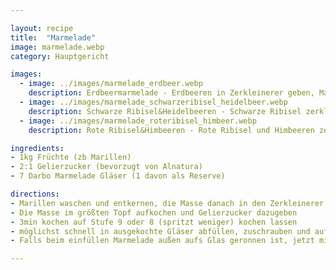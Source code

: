 ```yaml
---

layout: recipe
title:  "Marmelade"
image: marmelade.webp
category: Hauptgericht

images:
  - image: ../images/marmelade_erdbeer.webp
    description: Erdbeermarmelade - Erdbeeren in Zerkleinerer geben, Masse schäumt beim Aufkochen wenn man Zitrone dazugibt (vmtl), diese Gläser sind zu wenig befüllt!
  - image: ../images/marmelade_schwarzeribisel_heidelbeer.webp
    description: Schwarze Ribisel&Heidelbeeren - Schwarze Ribisel zerkleinern und Masse aufkochen (damit flüssiger; sonst bleibt alles im Sieb), dann absieben. Heidelbeeren zerkleinern und direkt dazu
  - image: ../images/marmelade_roteribisel_himbeer.webp
    description: Rote Ribisel&Himbeeren - Rote Ribisel und Himbeeren zerkleinern und Masse aufkochen (damit flüssiger; sonst bleibt alles im Sieb), dann absieben

ingredients:
- 1kg Früchte (zb Marillen)
- 2:1 Gelierzucker (bevorzugt von Alnatura)
- 7 Darbo Marmelade Gläser (1 davon als Reserve)

directions:
- Marillen waschen und entkernen, die Masse danach in den Zerkleinerer
- Die Masse im größten Topf aufkochen und Gelierzucker dazugeben
- 3min kochen auf Stufe 9 oder 8 (spritzt weniger) kochen lassen
- möglichst schnell in ausgekochte Gläser abfüllen, zuschrauben und auf den Kopf stellen
- Falls beim einfüllen Marmelade außen aufs Glas geronnen ist, jetzt mit Küchenrolle abwischen (geht noch leichter solange die Marmelade flüssig ist)

---
```

